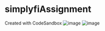 # simplyfiAssignment
Created with CodeSandbox
![image](https://github.com/Ketan281/simplyfiAssignment/assets/91816844/f9387bde-61a4-4021-bb75-ff18d0987528)
![image](https://github.com/Ketan281/simplyfiAssignment/assets/91816844/017e98b1-6f74-4aca-9d8f-e0a4211e819e)
